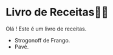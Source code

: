 # Livro de Receitas:man_cook:

Olá ! Este é um livro de receitas.

- Strogonoff de Frango.
- Pavê.

